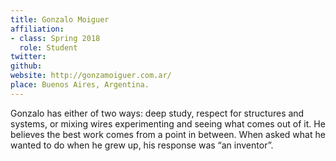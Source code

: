 ```yaml
---
title: Gonzalo Moiguer
affiliation:
- class: Spring 2018
  role: Student
twitter:
github:
website: http://gonzamoiguer.com.ar/
place: Buenos Aires, Argentina.
---
```

Gonzalo has either of two ways: deep study, respect for structures and systems, or mixing wires experimenting and seeing what comes out of it. He believes the best work comes from a point in between. When asked what he wanted to do when he grew up, his response was “an inventor”.
